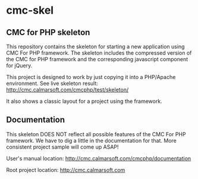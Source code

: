 cmc-skel
========

CMC for PHP skeleton
--------------------
This repository contains the skeleton for starting a new application using CMC For PHP framework.
The skeleton includes the compressed version of the CMC for PHP framework and the corresponding javascript component for jQuery.

This project is designed to work by just copying it into a PHP/Apache environment.
See live skeleton result:
http://cmc.calmarsoft.com/cmcphp/test/skeleton/

It also shows a classic layout for a project using the framework.


Documentation
-------------

This skeleton DOES NOT reflect all possible features of the CMC For PHP framework. We have to dig a little in the documentation for that.
More consistent project sample will come up ASAP!

User's manual location:
http://cmc.calmarsoft.com/cmcphp/documentation


Root project location:
http://cmc.calmarsoft.com
